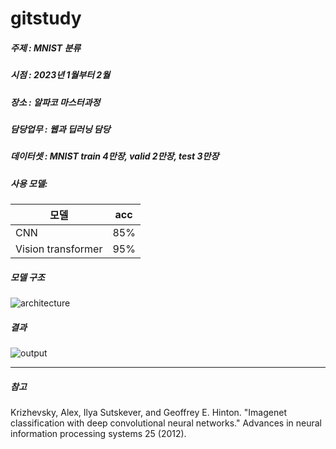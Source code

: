 # gitstudy

##### 주제 : MNIST 분류
##### 시점 : 2023년 1월부터 2월
##### 장소 : 알파코 마스터과정
##### 담당업무 : 웹과 딥러닝 담당
##### 데이터셋 : MNIST train 4만장, valid 2만장, test 3만장
##### 사용 모델:
|모델               |acc|
|-------------------|----|
|CNN                | 85% |
|Vision transformer | 95%|

##### 모델 구조
![architecture](https://github.com/user-attachments/assets/2d2bb2c8-e8c0-4e55-9e4f-5e0f9053cbf1)


##### 결과
![output](https://github.com/user-attachments/assets/2990d9e4-b21f-4c03-9a3e-38f932bf155a)

---

##### 참고
Krizhevsky, Alex, Ilya Sutskever, and Geoffrey E. Hinton. "Imagenet classification with deep convolutional neural networks." Advances in neural information processing systems 25 (2012).
